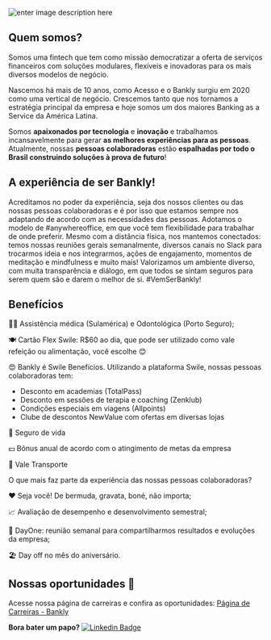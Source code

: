![enter image description here](https://s3.amazonaws.com/gupy5/production/companies/1755/career/3094/images/2022-01-24_15-37_mainImage.png)

## Quem somos?
Somos uma fintech que tem como missão democratizar a oferta de serviços financeiros com soluções modulares, flexíveis e inovadoras para os mais diversos modelos de negócio.

  

Nascemos há mais de 10 anos, como Acesso e o Bankly surgiu em 2020 como uma vertical de negócio. Crescemos tanto que nos tornamos a estratégia principal da empresa e hoje somos um dos maiores Banking as a Service da América Latina.

  

Somos  **apaixonados por tecnologia**  e  **inovação** e trabalhamos incansavelmente para gerar  **as melhores experiências para as pessoas**. Atualmente, nossas  **pessoas colaboradoras**  estão  **espalhadas por todo o Brasil construindo soluções à prova de futuro**!

## A experiência de ser Bankly!
Acreditamos no poder da experiência, seja dos nossos clientes ou das nossas pessoas colaboradoras e é por isso que estamos sempre nos adaptando de acordo com as necessidades das pessoas. Adotamos o modelo de #anywhereoffice, em que você tem flexibilidade para trabalhar de onde preferir. Mesmo com a distância física, nos mantemos conectados: temos nossas reuniões gerais semanalmente, diversos canais no Slack para trocarmos ideia e nos integrarmos, ações de engajamento, momentos de meditação e mindfulness e muito mais! Valorizamos um ambiente diverso, com muita transparência e diálogo, em que todos se sintam seguros para serem quem são e darem o melhor de si. 
#VemSerBankly!

## Benefícios
👨‍⚕ Assistência médica (Sulamérica) e Odontológica (Porto Seguro); 

🍽 Cartão Flex Swile: R$60 ao dia, que pode ser utilizado como vale refeição ou alimentação, você escolhe 😊 

😍 Bankly é Swile Benefícios. Utilizando a plataforma Swile, nossas pessoas colaboradoras tem: 
- Desconto em academias (TotalPass) 
- Desconto em sessões de terapia e coaching (Zenklub) 
- Condições especiais em viagens (Allpoints) 
- Clube de descontos NewValue com ofertas em diversas lojas 

🏥 Seguro de vida 

💵 Bônus anual de acordo com o atingimento de metas da empresa 

🚌 Vale Transporte 

O que mais faz parte da experiência das nossas pessoas colaboradoras? 

❤️ Seja você! De bermuda, gravata, boné, não importa; 

📈 Avaliação de desempenho e desenvolvimento semestral; 

📅 DayOne: reunião semanal para compartilharmos resultados e evoluções da empresa; 

🏖 Day off no mês do aniversário.

## Nossas oportunidades 🚀

Acesse nossa página de carreiras e confira as oportunidades: [Página de Carreiras - Bankly](https://acessoteamexperience.gupy.io/?msclkid=942fedb8bbee11ec99c81a1e0ec0c4eb)


**Bora bater um papo?**
[![Linkedin Badge](https://img.shields.io/badge/-Franciele%20Riedo-2030aa?style=flat-square&logo=Linkedin&logoColor=white&link=https://www.linkedin.com/in/francieleriedo/)](https://www.linkedin.com/in/francieleriedo/) 
